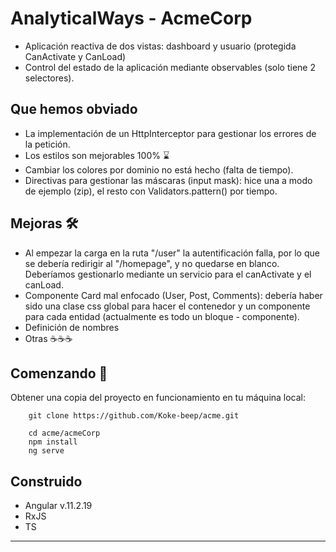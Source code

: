 
# AnalyticalWays - AcmeCorp

* Aplicación reactiva de dos vistas: dashboard y usuario (protegida CanActivate y CanLoad)
* Control del estado de la aplicación mediante observables (solo tiene 2 selectores).

## Que hemos obviado

* La implementación de un HttpInterceptor para gestionar los errores de la petición.
* Los estilos son mejorables 100% :hourglass:
* Cambiar los colores por dominio no está hecho (falta de tiempo).
* Directivas para gestionar las máscaras (input mask): hice una a modo de ejemplo (zip), el resto con Validators.pattern() por tiempo.

## Mejoras 🛠️

* Al empezar la carga en la ruta "/user" la autentificación falla, por lo que se debería redirigir al "/homepage", y no quedarse en blanco. Deberíamos gestionarlo mediante un servicio para el canActivate y el canLoad.
* Componente Card mal enfocado (User, Post, Comments): debería haber sido una clase css global para hacer el contenedor y un componente para cada entidad (actualmente es todo un bloque - componente).
* Definición de nombres
* Otras :coffee::coffee::coffee:

## Comenzando 🚀

Obtener una copia del proyecto en funcionamiento en tu máquina local:

```
    git clone https://github.com/Koke-beep/acme.git
```
```
    cd acme/acmeCorp
    npm install
    ng serve
```

## Construido

* Angular v.11.2.19
* RxJS
* TS
---
